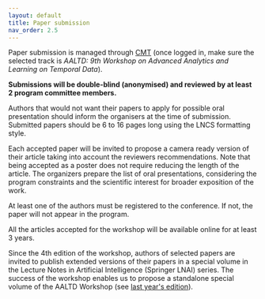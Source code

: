 ```yaml
---
layout: default
title: Paper submission
nav_order: 2.5
---
```


Paper submission is managed through [CMT](https://cmt3.research.microsoft.com/ECMLPKDDWorkshops2024/Submission/Index) (once logged in, make sure the selected track is _AALTD: 9th Workshop on Advanced Analytics and Learning on Temporal Data_).

**Submissions will be double-blind (anonymised) and reviewed by at least 2 program committee members.**


<!-- There are  two submission tracks:
* Oral presentation
* Poster session (including research in progress and demos) -->


Authors that would not want their papers to apply for possible oral presentation should inform the organisers at the time of submission. Submitted papers should be 6 to 16 pages long using the LNCS formatting style.

Each accepted paper will be invited to propose a camera ready version of their article taking into account the reviewers recommendations. Note that being accepted as a poster does not require reducing the length of the article. The organizers prepare the list of oral presentations, considering the program constraints and the scientific interest for broader exposition of the work.

At least one of the authors must be registered to the conference. If not, the paper will not appear in the program.

All the articles accepted for the workshop will be available online for at least 3 years.
 
Since the 4th edition of the workshop, authors of selected papers are invited to publish extended versions of their papers in a special volume in the Lecture Notes in Artificial Intelligence (Springer LNAI) series. The success of the workshop enables us to propose a standalone special volume of the AALTD Workshop (see [last year's edition](https://link.springer.com/book/10.1007/978-3-031-49896-1)).

